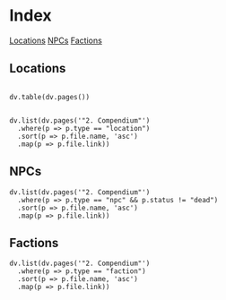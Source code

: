 # Index

<span class="nav">[Locations](#Locations) [NPCs](#NPCs)  [Factions](#Factions)</span>

## Locations

```dataviewjs

dv.table(dv.pages())

```

```dataviewjs

dv.list(dv.pages('"2. Compendium"')
  .where(p => p.type == "location")
  .sort(p => p.file.name, 'asc')
  .map(p => p.file.link))
```

## NPCs

```dataviewjs
dv.list(dv.pages('"2. Compendium"')
  .where(p => p.type == "npc" && p.status != "dead")
  .sort(p => p.file.name, 'asc')
  .map(p => p.file.link))
```

## Factions

```dataviewjs
dv.list(dv.pages('"2. Compendium"')
  .where(p => p.type == "faction")
  .sort(p => p.file.name, 'asc')
  .map(p => p.file.link))
```